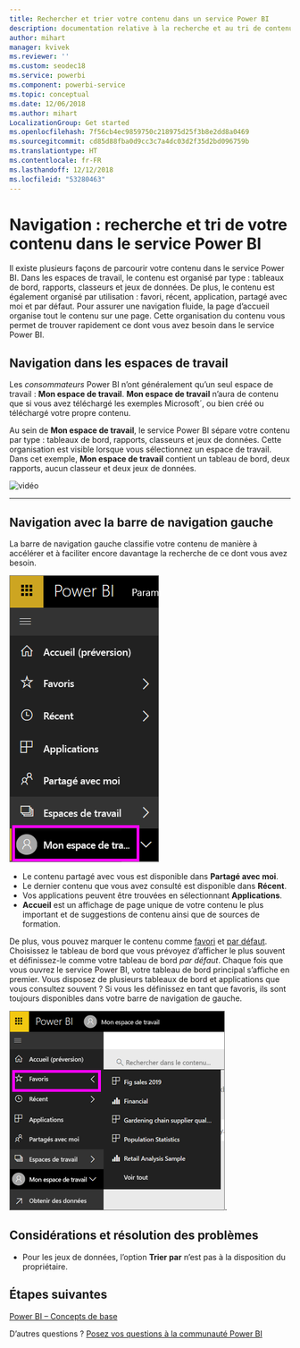 ```yaml
---
title: Rechercher et trier votre contenu dans un service Power BI
description: documentation relative à la recherche et au tri de contenu dans les espaces de travail Power BI
author: mihart
manager: kvivek
ms.reviewer: ''
ms.custom: seodec18
ms.service: powerbi
ms.component: powerbi-service
ms.topic: conceptual
ms.date: 12/06/2018
ms.author: mihart
LocalizationGroup: Get started
ms.openlocfilehash: 7f56cb4ec9859750c218975d25f3b8e2dd8a0469
ms.sourcegitcommit: cd85d88fba0d9cc3c7a4dc03d2f35d2bd096759b
ms.translationtype: HT
ms.contentlocale: fr-FR
ms.lasthandoff: 12/12/2018
ms.locfileid: "53280463"
---
```

# <a name="navigation-searching-finding-and-sorting-content-in-power-bi-service"></a>Navigation : recherche et tri de votre contenu dans le service Power BI
Il existe plusieurs façons de parcourir votre contenu dans le service Power BI. Dans les espaces de travail, le contenu est organisé par type : tableaux de bord, rapports, classeurs et jeux de données.  De plus, le contenu est également organisé par utilisation : favori, récent, application, partagé avec moi et par défaut. Pour assurer une navigation fluide, la page d’accueil organise tout le contenu sur une page. Cette organisation du contenu vous permet de trouver rapidement ce dont vous avez besoin dans le service Power BI.  

## <a name="navigation-within-workspaces"></a>Navigation dans les espaces de travail

Les *consommateurs* Power BI n’ont généralement qu’un seul espace de travail : **Mon espace de travail**. **Mon espace de travail** n’aura de contenu que si vous avez téléchargé les exemples Microsoft´, ou bien créé ou téléchargé votre propre contenu.  

Au sein de **Mon espace de travail**, le service Power BI sépare votre contenu par type : tableaux de bord, rapports, classeurs et jeux de données. Cette organisation est visible lorsque vous sélectionnez un espace de travail. Dans cet exemple, **Mon espace de travail** contient un tableau de bord, deux rapports, aucun classeur et deux jeux de données.

![vidéo](./media/end-user-search-sort/nav.gif)

________________________________________

## <a name="navigation-using-the-left-navbar"></a>Navigation avec la barre de navigation gauche
La barre de navigation gauche classifie votre contenu de manière à accélérer et à faciliter encore davantage la recherche de ce dont vous avez besoin.  

![barre de navigation gauche](./media/end-user-search-sort/power-bi-newnav2.png)


- Le contenu partagé avec vous est disponible dans **Partagé avec moi**.
- Le dernier contenu que vous avez consulté est disponible dans **Récent**. 
- Vos applications peuvent être trouvées en sélectionnant **Applications**.
- **Accueil** est un affichage de page unique de votre contenu le plus important et de suggestions de contenu ainsi que de sources de formation.

De plus, vous pouvez marquer le contenu comme [favori](end-user-favorite.md) et [par défaut](end-user-featured.md). Choisissez le tableau de bord que vous prévoyez d’afficher le plus souvent et définissez-le comme votre tableau de bord *par défaut*. Chaque fois que vous ouvrez le service Power BI, votre tableau de bord principal s’affiche en premier. Vous disposez de plusieurs tableaux de bord et applications que vous consultez souvent ? Si vous les définissez en tant que favoris, ils sont toujours disponibles dans votre barre de navigation de gauche.

![menu volant Favoris](./media/end-user-search-sort/power-bi-favorite-flyout.png).


## <a name="considerations-and-troubleshooting"></a>Considérations et résolution des problèmes
* Pour les jeux de données, l’option **Trier par** n’est pas à la disposition du propriétaire.

## <a name="next-steps"></a>Étapes suivantes
[Power BI – Concepts de base](end-user-basic-concepts.md)

D’autres questions ? [Posez vos questions à la communauté Power BI](http://community.powerbi.com/)